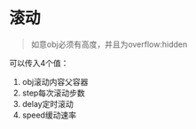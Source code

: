 # 滚动

> 如意obj必须有高度，并且为overflow:hidden

可以传入4个值：
1. obj滚动内容父容器
2. step每次滚动步数
3. delay定时滚动
4. speed缓动速率
